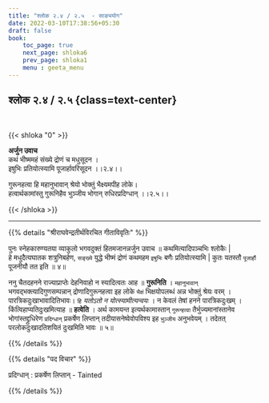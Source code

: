 ```yaml
---
title: "श्लोक २.४ / २.५  - साङ्ययोग"
date: 2022-03-10T17:38:56+05:30
draft: false
book:
    toc_page: true
    next_page: shloka6
    prev_page: shloka1
    menu : geeta_menu
---
```




## श्लोक २.४ / २.५  {class=text-center}

<br/>

{{< shloka  "0"  >}}

**अर्जुन उवाच**  
कथं भीष्ममहं संख्ये द्रोणं च मधुसूदन ।   
इषुभिः प्रतियोत्स्यामि पूजार्हावरिसूदन  ।।२.४।।

गुरूनहत्वा हि महानुभावान्
श्रेयो भोक्तुं भैक्ष्यमपीह लोके।    
हत्वार्थकामांस्तु गुरूनिहैव
भुञ्जीय भोगान् रुधिरप्रदिग्धान्  ।।२.५।।

{{< /shloka >}}

---

{{% details "श्रीराघवेन्द्रतीर्थविरचित गीताविवृतिः" %}}

पुनः स्नेहकारुण्यतया व्याकुलो भगवदुक्तं हितमजानन्नर्जुन
उवाच ॥ कथमित्यादिपञ्चभिः श्लोकैः |  
हे मधुदैत्यघातक शत्रुनिबर्हण, `सङ्ख्ये` युद्धे भीष्मं द्रोणं कथमहम  `इषुभिः` बणैः प्रतियोत्स्यामि | कुतः यतस्तौ
`पूजार्हौ` पूजनीयौ तत इति ॥ ४॥ 

ननु चैतदहनने राज्याप्राप्तेः देहनिवाहो न स्यादित्वतः आह ॥ **गुरूनिति** ।
`महानुभावान्` भगवद्भक्त्यादिगुणसम्पन्नान्‌ द्रोणादिगुरूनहत्वा इह लोके `भैक्षं` भिक्षयोपलब्धं अन्न भोक्तुं श्रेयः वरम्‌ । पारत्रिकदुःखाभावादितिभावः। `हि`
*यतोऽतो न योत्स्यामीत्यन्वयः* । न केवलं तेषां हनने पारत्रिकदुःखम्‌ ।
किंत्विहाप्यतिदुःखमित्याह ॥ **हत्वेति** । अर्थ कामयन्त इत्यर्थकामास्तान्‌
`गुरून्हत्वा` तैर्भुज्यमानांस्तानेव भोगांस्तद्द्रुधिरेण `प्रदिग्धान्` प्रकर्षेण लिप्तान्‌ तदीयासनेष्वेवोपविश्य इह `भु़ञ्जीय` अनुभवेयम्‌ । तदेतत्‌
परलोकदुःखादतिशयितं दुःखमिति भावः ॥ ५॥

{{% /details %}}


{{% details "पद विचार" %}}

प्रदिग्धान् :  प्रकर्षेण लिप्तान्‌ - Tainted

{{% /details %}}
